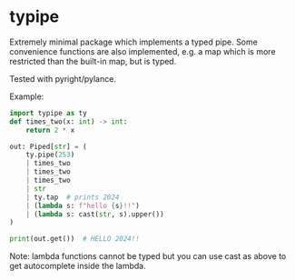 # typipe

Extremely minimal package which implements a typed pipe. Some convenience functions are also implemented, e.g. a  map which is more restricted than the built-in map, but is typed.

Tested with pyright/pylance.

Example:

```python
import typipe as ty
def times_two(x: int) -> int:
    return 2 * x

out: Piped[str] = (
    ty.pipe(253)
    | times_two
    | times_two
    | times_two
    | str
    | ty.tap  # prints 2024
    | (lambda s: f"hello {s}!!")
    | (lambda s: cast(str, s).upper())
)

print(out.get())  # HELLO 2024!!
```

Note: lambda functions cannot be typed but you can use cast as above to get autocomplete inside the lambda.
